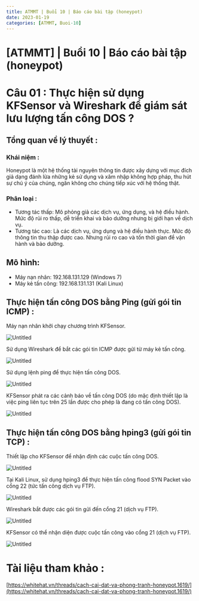 ```yaml
---
title: ATMMT | Buổi 10 | Báo cáo bài tập (honeypot) 
date: 2023-01-19 
categories: [ATMMT, Buoi-10]
---
```



# [ATMMT] | Buổi 10 | Báo cáo bài tập (honeypot)

# Câu 01 : Thực hiện sử dụng KFSensor và Wireshark để giám sát lưu lượng tấn công DOS ?

## Tổng quan về lý thuyết :

### Khái niệm :

Honeypot là một hệ thống tài nguyên thông tin được xây dựng với mục đích giả dạng đánh lừa những kẻ sử dụng và xâm nhập không hợp pháp, thu hút sự chú ý của chúng, ngăn không cho chúng tiếp xúc với hệ thống thật.

### Phân loại :

- Tương tác thấp: Mô phỏng giả các dịch vụ, ứng dụng, và hệ điều hành. Mức độ rủi ro thấp, dễ triển khai và bảo dưỡng nhưng bị giới hạn về dịch vụ.
- Tương tác cao: Là các dịch vụ, ứng dụng và hệ điều hành thực. Mức độ thông tin thu thập được cao. Nhưng rủi ro cao và tốn thời gian để vận hành và bảo dưỡng.

## **Mô hình:**

- Máy nạn nhân: 192.168.131.129 (Windows 7)
- Máy kẻ tấn công: 192.168.131.131 (Kali Linux)

## Thực hiện tấn công DOS bằng Ping (gửi gói tin ICMP) :

Máy nạn nhân khởi chạy chương trình KFSensor.

![Untitled](/images/2023-01-19-atmmt-buoi-10/Untitled.png)

Sử dụng Wireshark để bắt các gói tin ICMP được gửi từ máy kẻ tấn công.

![Untitled](/images/2023-01-19-atmmt-buoi-10/Untitled1.png)

Sử dụng lệnh ping để thực hiện tấn công DOS.

![Untitled](/images/2023-01-19-atmmt-buoi-10/Untitled2.png)

KFSensor phát ra các cảnh báo về tấn công DOS (do mặc định thiết lập là việc ping liên tục trên 25 lần được cho phép là đang có tấn công DOS).

![Untitled](/images/2023-01-19-atmmt-buoi-10/Untitled3.png)

## Thực hiện tấn công DOS bằng hping3 (gửi gói tin TCP) :

Thiết lập cho KFSensor để nhận định các cuộc tấn công DOS.

![Untitled](/images/2023-01-19-atmmt-buoi-10/Untitled4.png)

Tại Kali Linux, sử dụng hping3 để thực hiện tấn công flood SYN Packet vào cổng 22 (tức tấn công dịch vụ FTP).

![Untitled](/images/2023-01-19-atmmt-buoi-10/Untitled5.png)

Wireshark bắt được các gói tin gửi đến cổng 21 (dịch vụ FTP).

![Untitled](/images/2023-01-19-atmmt-buoi-10/Untitled6.png)

KFSensor có thể nhận diện được cuộc tấn công vào cổng 21 (dịch vụ FTP).

![Untitled](/images/2023-01-19-atmmt-buoi-10/Untitled7.png)

# Tài liệu tham khảo :

[https://whitehat.vn/threads/cach-cai-dat-va-phong-tranh-honeypot.1619/](https://whitehat.vn/threads/cach-cai-dat-va-phong-tranh-honeypot.1619/)